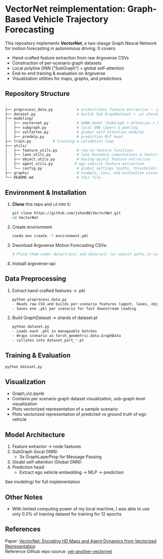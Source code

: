 # VectorNet reimplementation: Graph-Based Vehicle Trajectory Forecasting

This repository implements **VectorNet**, a two-stasge Graph Neural Network for motion forecasting in autonomous driving. It covers:

- Hand-crafted feature extraction from raw Argoverse CSVs  
- Construction of per-scenario graph datasets  
- Local polyline GNN (“SubGraph”) + global self-attention  
- End-to-end training & evaluation on Argoverse  
- Visualization utilities for maps, graphs, and predictions  

## Repository Structure
```bash
.
├── preprocess_data.py           # orchestrates feature extraction → .pkl
├── dataset.py                   # builds PyG GraphDataset → .pt shards
├── modeling/
│   ├── vectornet.py             # HGNN model (SubGraph + Attention + MLP)
│   ├── subgraph.py              # local GNN layers & pooling
│   ├── selfatten.py             # global self-attention modules
│   ├── predmlp.py               # prediction MLP head
├── train.py          # training & validation loop
├── utils/
│   ├── feature_utils.py         # raw-to-feature functions
│   ├── lane_utils.py            # lane boundary computations & featurization
│   ├── object_utils.py          # moving-object feature extraction
│   ├── agent_utils.py          # ego vehicle feature extraction
│   └── config.py                # global settings (paths, thresholds)
├── graphs/                      # example, loss, and evaluation visualization
└── README.md                    # this file
```

## Environment & Installation
1. **Clone** this repo and `cd` into it:
   ```bash
   git clone https://github.com/jshon88/VectorNet.git
   cd VectorNet

2. Create environment
    ```bash
    conda env create -f environment.yml

3. Dwonload Argoverse Motion Forecasting CSVs:
    ```bash
    # Place them under data/train/ and data/val/ (or adjust paths in config.py)

4. Instsall argoverse-api

## Data Preprocessing
1. Extract hand-crafted features -> .pkl
    ```bash
    python preprocess_data.py
    - Reads raw CSV and builds per-scenario features (agent, lanes, objects)
    - Saves one .pkl per scenario for fast downstream loading

2. Build GraphDataset -> shards of dataset.pt
    ```bash
    python dataset.py
    - Loads each .pkl in manageable batches
    - Wraps scenario as torch_geometric.data.GraphData
    - collates into dataset_part_*.pt

## Training & Evaluation
```bash
python dataset.py
```

## Visualization
- Graph_viz.ipynb
- Contains per scenario graph dataset visualization, sub-graph level visualization
- Plots vectorized representation of a sample scenario
- Plots vectorized representation of predicted vs ground truth of ego vehicle

## Model Architecture
1. Feature extractor -> node faetures
2. SubGraph (local GNN):
    - 3x GraphLayerProp for Message Passing
3. Gloabl self-attention (Global GNN):
4. Prediction head:
    - Extract ego vehicle embedding -> MLP -> prediction

See modeling/ for full implementation

## Other Notes
- With limited computing power of my local machine, I was able to use only 0.3% of training dataset for training for 12 epochs

## References
Paper: [VectorNet: Encoding HD Maps and Agent Dynamics from Vectorized Representation](https://arxiv.org/abs/2005.04259)  
Reference Github repo source: [yet-another-vectornet](https://github.com/xk-huang/yet-another-vectornet)

